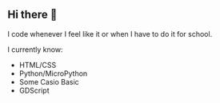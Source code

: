 ## Hi there 👋

I code whenever I feel like it or when I have to do it for school.

I currently know:
  - HTML/CSS
  - Python/MicroPython
  - Some Casio Basic
  - GDScript

<!--
**Apple-tree-creator/Apple-tree-creator** is a ✨ _special_ ✨ repository because its `README.md` (this file) appears on your GitHub profile.

Here are some ideas to get you started:

- 🔭 I’m currently working on ...
- 🌱 I’m currently learning ...
- 👯 I’m looking to collaborate on ...
- 🤔 I’m looking for help with ...
- 💬 Ask me about ...
- 📫 How to reach me: ...
- 😄 Pronouns: ...
- ⚡ Fun fact: ...
-->

